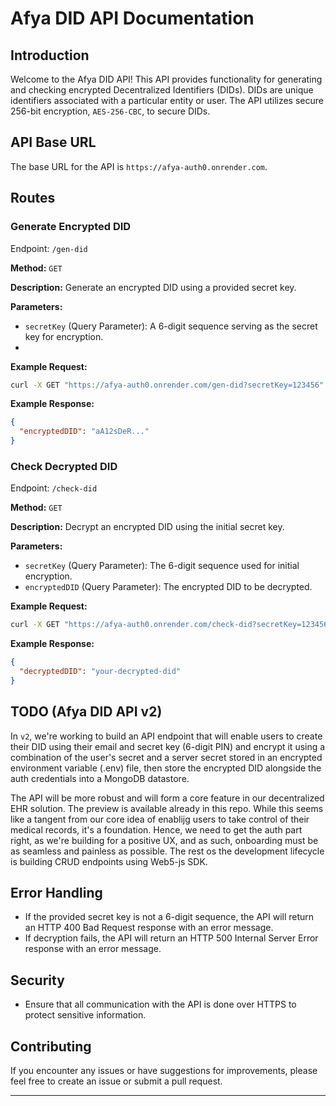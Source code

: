 # Afya DID API Documentation

## Introduction

Welcome to the Afya DID API! This API provides functionality for generating and checking encrypted Decentralized Identifiers (DIDs). DIDs are unique identifiers associated with a particular entity or user. The API utilizes secure 256-bit encryption, `AES-256-CBC`, to secure DIDs.

## API Base URL

The base URL for the API is `https://afya-auth0.onrender.com`.

## Routes

### Generate Encrypted DID

Endpoint: `/gen-did`

**Method:** `GET`

**Description:** Generate an encrypted DID using a provided secret key.

**Parameters:**
- `secretKey` (Query Parameter): A 6-digit sequence serving as the secret key for encryption.
- 
**Example Request:**
```bash
curl -X GET "https://afya-auth0.onrender.com/gen-did?secretKey=123456"
```

**Example Response:**
```json
{
  "encryptedDID": "aA12sDeR..."
}
```

### Check Decrypted DID

Endpoint: `/check-did`

**Method:** `GET`

**Description:** Decrypt an encrypted DID using the initial secret key.

**Parameters:**
- `secretKey` (Query Parameter): The 6-digit sequence used for initial encryption.
- `encryptedDID` (Query Parameter): The encrypted DID to be decrypted.

**Example Request:**
```bash
curl -X GET "https://afya-auth0.onrender.com/check-did?secretKey=123456&encryptedDID=aA12sDeR..."
```

**Example Response:**
```json
{
  "decryptedDID": "your-decrypted-did"
}
```

## TODO (Afya DID API v2)

In `v2`, we're working to build an API endpoint that will enable users to create their DID using their email and secret key (6-digit PIN) and encrypt it using a combination of the user's secret and a server secret stored in an encrypted environment variable (.env) file, then store the encrypted DID alongside the auth credentials into a MongoDB datastore.

The API will be more robust and will form a core feature in our decentralized EHR solution. The preview is available already in this repo. While this seems like a tangent from our core idea of enablijg users to take control of their medical records, it's a foundation. Hence, we need to get the auth part right, as we're building for a positive UX, and as such, onboarding must be as seamless and painless as possible. The rest os the development lifecycle is building CRUD endpoints using Web5-js SDK.

## Error Handling

- If the provided secret key is not a 6-digit sequence, the API will return an HTTP 400 Bad Request response with an error message.
- If decryption fails, the API will return an HTTP 500 Internal Server Error response with an error message.

## Security

- Ensure that all communication with the API is done over HTTPS to protect sensitive information.

## Contributing

If you encounter any issues or have suggestions for improvements, please feel free to create an issue or submit a pull request.

---
